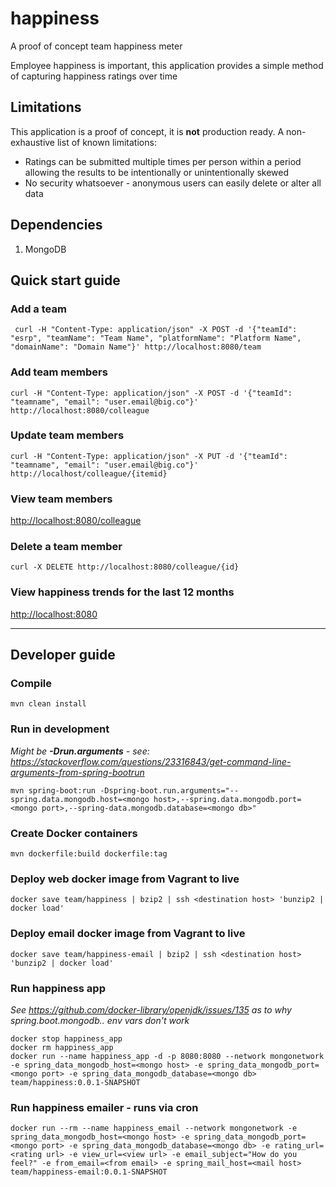 # happiness
A proof of concept team happiness meter

Employee happiness is important, this application provides a simple method of capturing happiness ratings over time

## Limitations

This application is a proof of concept, it is **not** production ready.
A non-exhaustive list of known limitations:
* Ratings can be submitted multiple times per person within a period allowing the results to be intentionally or unintentionally skewed
* No security whatsoever - anonymous users can easily delete or alter all data

## Dependencies

1. MongoDB

## Quick start guide

### Add a team

```
 curl -H "Content-Type: application/json" -X POST -d '{"teamId": "esrp", "teamName": "Team Name", "platformName": "Platform Name", "domainName": "Domain Name"}' http://localhost:8080/team
```

### Add team members

```
curl -H "Content-Type: application/json" -X POST -d '{"teamId": "teamname", "email": "user.email@big.co"}' http://localhost:8080/colleague
```

### Update team members
```
curl -H "Content-Type: application/json" -X PUT -d '{"teamId": "teamname", "email": "user.email@big.co"}' http://localhost/colleague/{itemid}
```
### View team members

<http://localhost:8080/colleague>

### Delete a team member

```
curl -X DELETE http://localhost:8080/colleague/{id}
```

### View happiness trends for the last 12 months

<http://localhost:8080>


---

## Developer guide

### Compile

```
mvn clean install
```

### Run in development

*Might be **-Drun.arguments** - see: https://stackoverflow.com/questions/23316843/get-command-line-arguments-from-spring-bootrun*

```
mvn spring-boot:run -Dspring-boot.run.arguments="--spring.data.mongodb.host=<mongo host>,--spring.data.mongodb.port=<mongo port>,--spring-data.mongodb.database=<mongo db>"
```

### Create Docker containers

```
mvn dockerfile:build dockerfile:tag
```

### Deploy web docker image from Vagrant to live

```
docker save team/happiness | bzip2 | ssh <destination host> 'bunzip2 | docker load'
```

### Deploy email docker image from Vagrant to live

```
docker save team/happiness-email | bzip2 | ssh <destination host> 'bunzip2 | docker load'
```

### Run happiness app

*See https://github.com/docker-library/openjdk/issues/135 as to why spring.boot.mongodb.. env vars don't work*

```
docker stop happiness_app
docker rm happiness_app
docker run --name happiness_app -d -p 8080:8080 --network mongonetwork -e spring_data_mongodb_host=<mongo host> -e spring_data_mongodb_port=<mongo port> -e spring_data_mongodb_database=<mongo db> team/happiness:0.0.1-SNAPSHOT
```

### Run happiness emailer - runs via cron

```
docker run --rm --name happiness_email --network mongonetwork -e spring_data_mongodb_host=<mongo host> -e spring_data_mongodb_port=<mongo port> -e spring_data_mongodb_database=<mongo db> -e rating_url=<rating url> -e view_url=<view url> -e email_subject="How do you feel?" -e from_email=<from email> -e spring_mail_host=<mail host> team/happiness-email:0.0.1-SNAPSHOT
```

